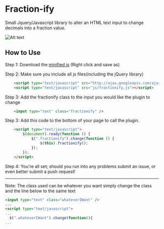 Fraction-ify
============

Small Jquery/Javascript library to alter an HTML text input to change decimals into a fraction value.

![Alt text](https://www.codeship.io/projects/522b2b20-4adf-0131-dda3-42711064fd1f/status)


How to Use
----------

Step 1: Download the [minified js](https://github.com/JeremyCarlsten/Fraction-ify/blob/master/js/fractionify-1.0.min.js) (Right click and save as)

Step 2: Make sure you include all js files(including the jQuery library)

```html
    <script type="text/javascript" src="http://ajax.googleapis.com/ajax/libs/jquery/1.10.2/jquery.min.js"></script>
    <script type="text/javascript" src="js/fractionify.js"></script>
```

Step 3: Add the fractionify class to the input you would like the plugin to change

```html
    <input type="text" class="fractionify" />
```

Step 3: Add this code to the bottom of your page to call the plugin.


```html
    <script type="text/javascript">
        $(document).ready(function () {
            $(".fractionify").change(function () {
                $(this).fractionify();
            });
        });
    </script>
```

Step 4: You're all set; should you run into any problems submit an issue, or even better submit a push request!

-----

Note: The class used can be whatever you want simply change the class and the line below to the same text


```html
<input type="text" class="whateverIWant" />
...
<script type="text/javascript">
...
  $(".whateverIWant").change(function(){
...

```
